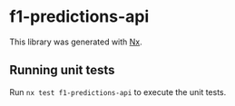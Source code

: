 # f1-predictions-api

This library was generated with [Nx](https://nx.dev).

## Running unit tests

Run `nx test f1-predictions-api` to execute the unit tests.
